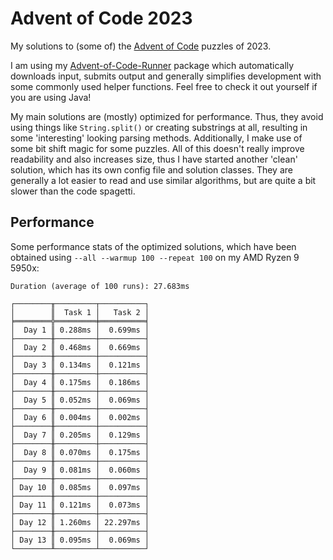 # Advent of Code 2023

My solutions to (some of) the [Advent of Code](https://adventofcode.com) puzzles of 2023.

I am using my [Advent-of-Code-Runner](https://github.com/Rc-Cookie/advent-of-code-runner) package
which automatically downloads input, submits output and generally simplifies development with some
commonly used helper functions. Feel free to check it out yourself if you are using Java!

My main solutions are (mostly) optimized for performance.
Thus, they avoid using things like `String.split()` or creating substrings at all, resulting in some 'interesting' looking parsing methods.
Additionally, I make use of some bit shift magic for some puzzles.
All of this doesn't really improve readability and also increases size, thus I have started another 'clean' solution, which has its own config file and solution classes.
They are generally a lot easier to read and use similar algorithms, but are quite a bit slower than the code spagetti.

## Performance

Some performance stats of the optimized solutions, which have been obtained using `--all --warmup 100 --repeat 100` on my AMD Ryzen 9 5950x:

```
Duration (average of 100 runs): 27.683ms

┌────────╥─────────┬──────────┐
│        ║  Task 1 │   Task 2 │
╞════════╬═════════╪══════════╡
│  Day 1 ║ 0.288ms │  0.699ms │
├────────╫─────────┼──────────┤
│  Day 2 ║ 0.468ms │  0.669ms │
├────────╫─────────┼──────────┤
│  Day 3 ║ 0.134ms │  0.121ms │
├────────╫─────────┼──────────┤
│  Day 4 ║ 0.175ms │  0.186ms │
├────────╫─────────┼──────────┤
│  Day 5 ║ 0.052ms │  0.069ms │
├────────╫─────────┼──────────┤
│  Day 6 ║ 0.004ms │  0.002ms │
├────────╫─────────┼──────────┤
│  Day 7 ║ 0.205ms │  0.129ms │
├────────╫─────────┼──────────┤
│  Day 8 ║ 0.070ms │  0.175ms │
├────────╫─────────┼──────────┤
│  Day 9 ║ 0.081ms │  0.060ms │
├────────╫─────────┼──────────┤
│ Day 10 ║ 0.085ms │  0.097ms │
├────────╫─────────┼──────────┤
│ Day 11 ║ 0.121ms │  0.073ms │
├────────╫─────────┼──────────┤
│ Day 12 ║ 1.260ms │ 22.297ms │
├────────╫─────────┼──────────┤
│ Day 13 ║ 0.095ms │  0.069ms │
└────────╨─────────┴──────────┘
```
